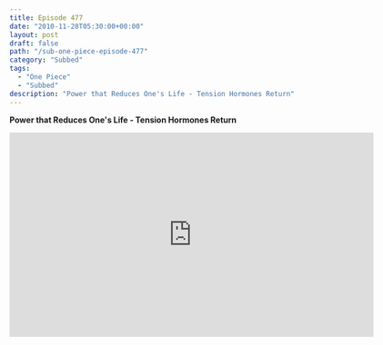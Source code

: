 ```yaml
---
title: Episode 477
date: "2010-11-28T05:30:00+00:00"
layout: post
draft: false
path: "/sub-one-piece-episode-477"
category: "Subbed"
tags:
  - "One Piece"
  - "Subbed"
description: "Power that Reduces One's Life - Tension Hormones Return"
---
```


**Power that Reduces One's Life - Tension Hormones Return**

<iframe width="640" height="360" src="https://www.rapidvideo.com/e/G6FRPEX5S5" frameborder="0" marginwidth=0 marginheight=0 scrolling=no allowfullscreen></iframe>

